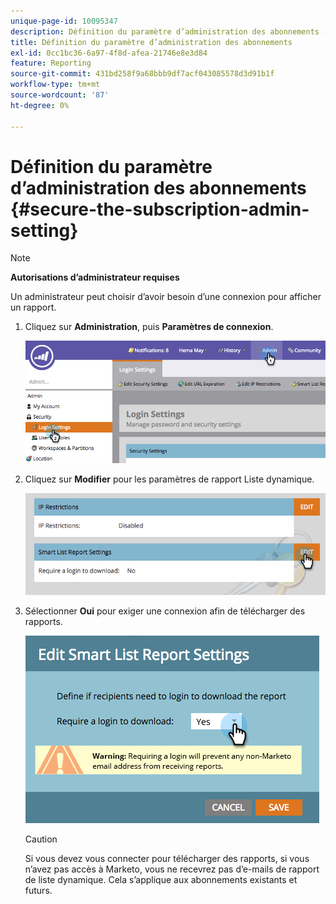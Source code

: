 ```yaml
---
unique-page-id: 10095347
description: Définition du paramètre d’administration des abonnements - Documents Marketo - Documentation du produit
title: Définition du paramètre d’administration des abonnements
exl-id: 0cc1bc36-6a97-4f8d-afea-21746e8e3d84
feature: Reporting
source-git-commit: 431bd258f9a68bbb9df7acf043085578d3d91b1f
workflow-type: tm+mt
source-wordcount: '87'
ht-degree: 0%

---
```


# Définition du paramètre d’administration des abonnements {#secure-the-subscription-admin-setting}

>[!NOTE]
>
>**Autorisations d’administrateur requises**

Un administrateur peut choisir d’avoir besoin d’une connexion pour afficher un rapport.

1. Cliquez sur **Administration**, puis **Paramètres de connexion**.

   ![](assets/image2015-4-29-12-3a46-3a14.png)

1. Cliquez sur **Modifier** pour les paramètres de rapport Liste dynamique.

   ![](assets/image2015-4-29-12-3a50-3a50.png)

1. Sélectionner **Oui** pour exiger une connexion afin de télécharger des rapports.

   ![](assets/image2015-4-29-12-3a53-3a7.png)

   >[!CAUTION]
   >
   >Si vous devez vous connecter pour télécharger des rapports, si vous n’avez pas accès à Marketo, vous ne recevrez pas d’e-mails de rapport de liste dynamique. Cela s’applique aux abonnements existants et futurs.
